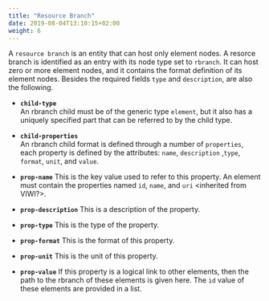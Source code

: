 ```yaml
---
title: "Resource Branch"
date: 2019-08-04T13:10:15+02:00
weight: 6
---
```


A ```resource branch``` is an entity that can host only element nodes.
A resorce branch is identified as an entry with its node type set to ```rbranch```.
It can host zero or more element nodes, and it contains the format definition
of its element nodes. Besides the required fields ```type``` and ```description```,
are also the following.

* **```child-type```**<br>
An rbranch child must be of the generic type ```element```, but it also has a
uniquely specified part that can be referred to by the child type.

* **```child-properties```**<br>
An rbranch child format is defined through a number of ```properties```,
each property is defined by the attributes: ```name```, ```description```
,```type```, ```format```, ```unit```, and ```value```.

* **```prop-name```**
This is the key value used to refer to this property. An element must contain
the properties named ```id```, ```name```, and ```uri``` <inherited from VIWI?>.

* **```prop-description```**
This is a description of the property.

* **```prop-type```**
This is the type of the property.

* **```prop-format```**
This is the format of this property.

* **```prop-unit```**
This is the unit of this property.

* **```prop-value```**
If this property is a logical link to other elements, then the path to the
rbranch of these elements is given here. The ```id``` value of these
elements are provided in a list.
